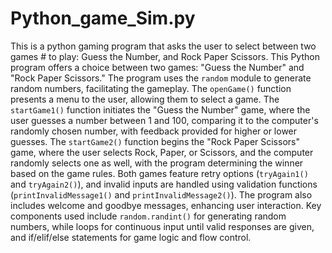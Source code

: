 # Python_game_Sim.py
This is a python gaming program that asks the user to select between two games # to play: Guess the Number, and Rock Paper Scissors.
This Python program offers a choice between two games: "Guess the Number" and "Rock Paper Scissors." The program uses the `random` module to generate random numbers, facilitating the gameplay. The `openGame()` function presents a menu to the user, allowing them to select a game. The `startGame1()` function initiates the "Guess the Number" game, where the user guesses a number between 1 and 100, comparing it to the computer's randomly chosen number, with feedback provided for higher or lower guesses. The `startGame2()` function begins the "Rock Paper Scissors" game, where the user selects Rock, Paper, or Scissors, and the computer randomly selects one as well, with the program determining the winner based on the game rules. Both games feature retry options (`tryAgain1()` and `tryAgain2()`), and invalid inputs are handled using validation functions (`printInvalidMessage1()` and `printInvalidMessage2()`). The program also includes welcome and goodbye messages, enhancing user interaction. Key components used include `random.randint()` for generating random numbers, while loops for continuous input until valid responses are given, and if/elif/else statements for game logic and flow control.
